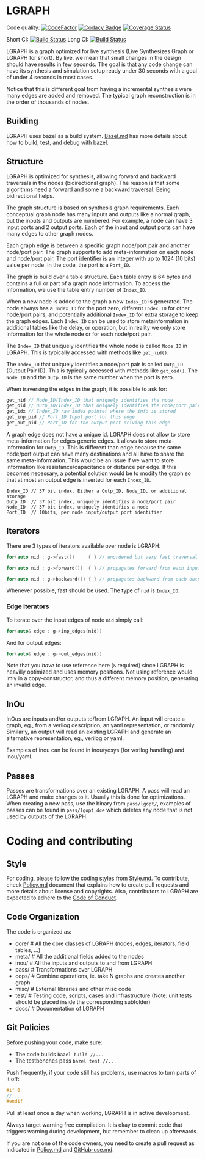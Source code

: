 
# LGRAPH


Code quality: [![CodeFactor](https://www.codefactor.io/repository/github/masc-ucsc/lgraph/badge)](https://www.codefactor.io/repository/github/masc-ucsc/lgraph)
[![Codacy Badge](https://api.codacy.com/project/badge/Grade/4cae3de3de714e13b6003002f74b7375)](https://www.codacy.com/app/renau/lgraph?utm_source=github.com&amp;utm_medium=referral&amp;utm_content=masc-ucsc/lgraph&amp;utm_campaign=Badge_Grade)
[![Coverage Status](https://coveralls.io/repos/github/masc-ucsc/lgraph/badge.svg?branch=HEAD)](https://coveralls.io/github/masc-ucsc/lgraph?branch=HEAD)

Short CI: [![Build Status](https://travis-ci.org/masc-ucsc/lgraph.svg?branch=master)](https://travis-ci.org/masc-ucsc/lgraph)
Long CI: [![Build Status](https://dev.azure.com/renau0400/renau/_apis/build/status/masc-ucsc.lgraph)](https://dev.azure.com/renau0400/renau/_build/latest?definitionId=1)

LGRAPH is a graph optimized for live synthesis (Live Synthesizes Graph or
LGRAPH for short). By live, we mean that small changes in the design should
have results in few seconds. The goal is that any code change can have its
synthesis and simulation setup ready under 30 seconds with a goal of under 4
seconds in most cases.

Notice that this is different goal from having a incremental synthesis were many
edges are added and removed. The typical graph reconstruction is in the order of
thousands of nodes.

## Building

LGRAPH uses bazel as a build system. [Bazel.md](Bazel.md) has more details
about how to build, test, and debug with bazel.

## Structure

LGRAPH is optimized for synthesis, allowing forward and backward traversals in
the nodes (bidirectional graph). The reason is that some algorithms need a
forward and some a backward traversal. Being bidirectional helps.

The graph structure is based on synthesis graph requirements. Each conceptual
graph node has many inputs and outputs like a normal graph, but the inputs and
outputs are numbered. For example, a node can have 3 input ports and 2 output
ports. Each of the input and output ports can have many edges to other graph
nodes.

Each graph edge is between a specific graph node/port pair and another node/port
pair. The graph supports to add meta-information on each node and node/port
pair. The port identifier is an integer with up to 1024 (10 bits) value per
node. In the code, the port is a `Port_ID`.


The graph is build over a table structure. Each table entry is 64 bytes and
contains a full or part of a graph node information. To access the information,
we use the table entry number of `Index_ID`.


When a new node is added to the graph a new `Index_ID` is generated. The node
always has a `Index_ID` for the port zero, different `Index_ID` for other
node/port pairs, and potentially additional `Index_ID` for extra storage to keep
the graph edges. Each `Index_ID` can be used to store metainformation in
additional tables like the delay, or operation, but in reality we only store
information for the whole node or for each node/port pair.


The `Index_ID` that uniquely identifies the whole node is called `Node_ID` in
LGRAPH. This is typically accessed with methods like `get_nid()`.

The `Index_ID` that uniquely identifies a node/port pair is called `Outp_ID`
(Output Pair ID). This is typically accessed with methods like `get_oid()`. The
`Node_ID` and the `Outp_ID` is the same number when the port is zero.


When traversing the edges in the graph, it is possible to ask for:

```cpp
get_nid // Node_ID/Index_ID that uniquely identifies the node
get_oid // Outp_ID/Index_ID that uniquely identifies the node/port pair
get_idx // Index_ID raw index pointer where the info is stored
get_inp_pid // Port_ID Input port for this edge
get_out_pid // Port_ID for the output port driving this edge
```


A graph edge does not have a unique id. LGRAPH does not allow to store
meta-information for edges generic edges. It allows to store meta-information
for `Outp_ID`. This is different than edge because the same node/port output can
have many destinations and all have to share the same meta-information. This
would be an issue if we want to store information like resistance/capacitance
or distance per edge. If this becomes necessary, a potential solution would be
to modify the graph so that at most an output edge is inserted for each
`Index_ID`.

```
Index_ID // 37 bit index. Either a Outp_ID, Node_ID, or additional storage
Outp_ID  // 37 bit index, uniquely identifies a node/port pair
Node_ID  // 37 bit index, uniquely identifies a node
Port_ID  // 10bits, per node input/output port identifier
```

## Iterators

There are 3 types of iterators available over node is LGRAPH:

```cpp
for(auto nid : g->fast())     { } // unordered but very fast traversal

for(auto nid : g->forward())  { } // propagates forward from each input/constant

for(auto nid : g->backward()) { } // propagates backward from each output
```

Whenever possible, fast should be used. The type of `nid` is `Index_ID`.


### Edge iterators

To iterate over the input edges of node `nid` simply call:

```cpp
for(auto& edge : g->inp_edges(nid))
```

And for output edges:

```cpp
for(auto& edge : g->out_edges(nid))
```

Note that you *have* to use reference here (`&` required) since LGRAPH is
heavilly optimized and uses memory positions. Not using reference would imly in
a copy-constructor, and thus a different memory position, generating an invalid
edge.


## InOu

InOus are inputs and/or outputs to/from LGRAPH. An input will create a graph,
eg., from a verilog descriprion, an yaml representation, or randomly. Similarly,
an output will read an existing LGRAPH and generate an alternative
representation, eg., verilog or yaml.

Examples of inou can be found in inou/yosys (for verilog handling) and
inou/yaml.

## Passes

Passes are transformations over an existing LGRAPH. A pass will read an LGRAPH
and make changes to it. Usually this is done for optimizations. When creating a
new pass, use the binary from `pass/lgopt/`, examples of passes can be found in
`pass/lgopt_dce` which deletes any node that is not used by outputs of the
LGRAPH.


# Coding and contributing

## Style

For coding, please follow the coding styles from [Style.md](docs/Style.md). To contribute,
check [Policy.md](docs/Policy.md) document that explains how to create pull requests
and more details about license and copyrights. Also, contributors to LGRAPH are
expected to adhere to the [Code of Conduct](docs/CODE_OF_CONDUCT.md).

## Code Organization

The code is organized as:

- core/ # All the core classes of LGRAPH (nodes, edges, iterators, field tables, ...)
- meta/ # All the additional fields added to the nodes
- inou/ # All the inputs and outputs to and from LGRAPH
- pass/ # Transformations over LGRAPH
- cops/ # Combine operations, ie. take N graphs and creates another graph
- misc/ # External libraries and other misc code
- test/ # Testing code, scripts, cases and infrastructure (Note: unit tests
  should be placed inside the corresponding subfolder)
- docs/ # Documentation of LGRAPH

## Git Policies

Before pushing your code, make sure:

* The code builds `bazel build //...`
* The testbenches pass `bazel test //...`

Push frequently, if your code still has problems, use macros to turn parts of it
off:

```cpp
#if 0
//...
#endif
```

Pull at least once a day when working, LGRAPH is in active development.

Always target warning free compilation. It is okay to commit code that triggers
warning during development, but remember to clean up afterwards.

If you are not one of the code owners, you need to create a pull request as
indicated in [Policy.md](docs/Policy.md) and [GitHub-use.md](docs/GitHub-use.md).

